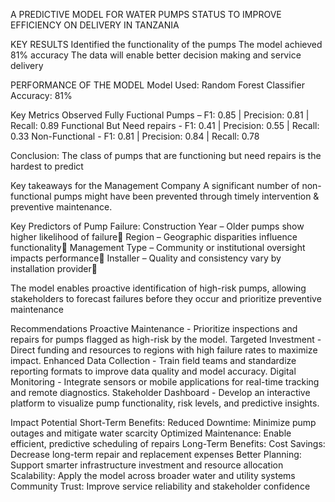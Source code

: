 A PREDICTIVE MODEL FOR WATER PUMPS STATUS TO IMPROVE EFFICIENCY ON DELIVERY IN TANZANIA

KEY RESULTS
    Identified the functionality of the pumps
    The model achieved 81% accuracy
    The data will enable better decision making and service delivery

PERFORMANCE OF THE MODEL
    Model Used: Random Forest Classifier
    Accuracy: 81%

Key Metrics Observed
    Fully Fuctional Pumps – F1: 0.85 | Precision: 0.81 | Recall: 0.89
    Functional But Need repairs - F1: 0.41 | Precision: 0.55 | Recall: 0.33
    Non-Functional - F1: 0.81 | Precision: 0.84 | Recall: 0.78
    
Conclusion: The class of pumps that are functioning but need repairs is the hardest to predict

Key takeaways for the Management Company
A significant number of non-functional pumps might have been prevented through timely intervention & preventive maintenance.

Key Predictors of Pump Failure:
    Construction Year – Older pumps show higher likelihood of failure
    Region – Geographic disparities influence functionality
    Management Type – Community or institutional oversight impacts performance
    Installer – Quality and consistency vary by installation provider
    
The model enables proactive identification of high-risk pumps, allowing stakeholders to forecast failures before they occur and prioritize preventive maintenance

Recommendations
Proactive Maintenance - Prioritize inspections and repairs for pumps flagged as high-risk by the model.
Targeted Investment - Direct funding and resources to regions with high failure rates to maximize impact.
Enhanced Data Collection - Train field teams and standardize reporting formats to improve data quality and model accuracy.
Digital Monitoring - Integrate sensors or mobile applications for real-time tracking and remote diagnostics.
Stakeholder Dashboard - Develop an interactive platform to visualize pump functionality, risk levels, and predictive insights.

Impact Potential
 Short-Term Benefits:
  Reduced Downtime: Minimize pump outages and mitigate water scarcity
  Optimized Maintenance: Enable efficient, predictive scheduling of repairs
 Long-Term Benefits:
  Cost Savings: Decrease long-term repair and replacement expenses
  Better Planning: Support smarter infrastructure investment and resource allocation
  Scalability: Apply the model across broader water and utility systems
  Community Trust: Improve service reliability and stakeholder confidence
 
